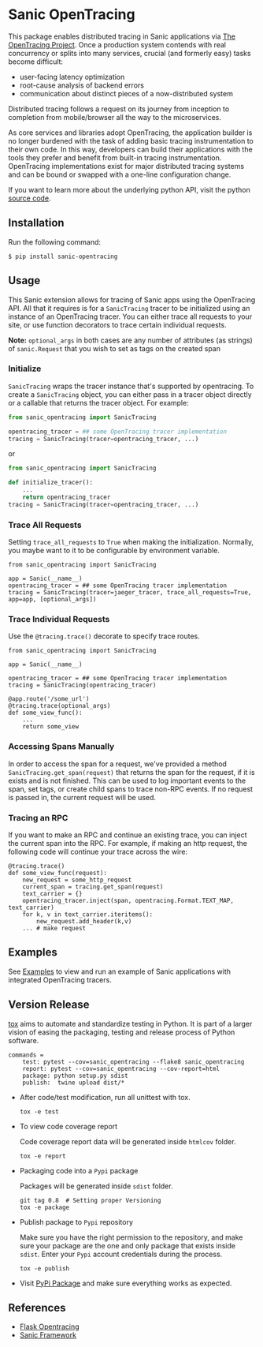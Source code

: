 # Sanic OpenTracing

This package enables distributed tracing in Sanic applications via [The OpenTracing Project][opentracing]. Once a production system contends with real concurrency or splits into many services, crucial (and formerly easy) tasks become difficult:

* user-facing latency optimization
* root-cause analysis of backend errors
* communication about distinct pieces of a now-distributed system

Distributed tracing follows a request on its journey from inception to completion from mobile/browser all the way to the microservices.

As core services and libraries adopt OpenTracing, the application builder is no longer burdened with the task of adding basic tracing instrumentation to their own code. In this way, developers can build their applications with the tools they prefer and benefit from built-in tracing instrumentation. OpenTracing implementations exist for major distributed tracing systems and can be bound or swapped with a one-line configuration change.

If you want to learn more about the underlying python API, visit the python [source code][opentracing-python].

[openTracing]: http://opentracing.io/
[opentracing-python]: https://github.com/opentracing/opentracing-python

## Installation

Run the following command:

```shell
$ pip install sanic-opentracing
```

## Usage

This Sanic extension allows for tracing of Sanic apps using the OpenTracing API. All
that it requires is for a `SanicTracing` tracer to be initialized using an
instance of an OpenTracing tracer. You can either trace all requests to your site, or use function decorators to trace certain individual requests.

**Note:** `optional_args` in both cases are any number of attributes (as strings) of `sanic.Request` that you wish to set as tags on the created span

### Initialize

`SanicTracing` wraps the tracer instance that's supported by opentracing. To create a `SanicTracing` object, you can either pass in a tracer object directly or a callable that returns the tracer object. For example:

```python
from sanic_opentracing import SanicTracing

opentracing_tracer = ## some OpenTracing tracer implementation
tracing = SanicTracing(tracer=opentracing_tracer, ...)
```

or

```python
from sanic_opentracing import SanicTracing

def initialize_tracer():
    ...
    return opentracing_tracer
tracing = SanicTracing(tracer=opentracing_tracer, ...)
```

### Trace All Requests

Setting `trace_all_requests` to `True` when making the initialization. Normally, you maybe want to it to be configurable by environment variable.

```shell
from sanic_opentracing import SanicTracing

app = Sanic(__name__)
opentracing_tracer = ## some OpenTracing tracer implementation
tracing = SanicTracing(tracer=jaeger_tracer, trace_all_requests=True, app=app, [optional_args])
```

### Trace Individual Requests

Use the `@tracing.trace()` decorate to specify trace routes.

```shell
from sanic_opentracing import SanicTracing

app = Sanic(__name__)

opentracing_tracer = ## some OpenTracing tracer implementation  
tracing = SanicTracing(opentracing_tracer)

@app.route('/some_url')
@tracing.trace(optional_args)
def some_view_func():
    ...
    return some_view
```

### Accessing Spans Manually

In order to access the span for a request, we've provided a method `SanicTracing.get_span(request)` that returns the span for the request, if it is exists and is not finished. This can be used to log important events to the span, set tags, or create child spans to trace non-RPC events. If no request is passed in, the current request will be used.

### Tracing an RPC

If you want to make an RPC and continue an existing trace, you can inject the current span into the RPC. For example, if making an http request, the following code will continue your trace across the wire:

```shell
@tracing.trace()
def some_view_func(request):
    new_request = some_http_request
    current_span = tracing.get_span(request)
    text_carrier = {}
    opentracing_tracer.inject(span, opentracing.Format.TEXT_MAP, text_carrier)
    for k, v in text_carrier.iteritems():
        new_request.add_header(k,v)
    ... # make request
```

## Examples

See [Examples](examples/) to view and run an example of Sanic applications with integrated OpenTracing tracers.

## Version Release

[tox][tox] aims to automate and standardize testing in Python. It is part of a larger vision of easing the packaging, testing and release process of Python software.

```tox
commands =
    test: pytest --cov=sanic_opentracing --flake8 sanic_opentracing
    report: pytest --cov=sanic_opentracing --cov-report=html
    package: python setup.py sdist
    publish:  twine upload dist/*
```

* After code/test modification, run all unittest with tox.  

    ```shell
    tox -e test
    ```

* To view code coverage report

    Code coverage report data will be generated inside `htmlcov` folder.

    ```shell
    tox -e report
    ```

* Packaging code into a `Pypi` package

    Packages will be generated inside `sdist` folder.

    ```shell
    git tag 0.8  # Setting proper Versioning
    tox -e package
    ```

* Publish package to `Pypi` repository

    Make sure you have the right permission to the repository, and make sure your package are the one and only package that exists inside `sdist`. Enter your `Pypi` account credentials during the process.

    ```shell
    tox -e publish
    ```

* Visit [PyPi Package](https://pypi.org/project/sanic-opentracing/) and make sure everything works as expected.

[tox]: https://github.com/tox-dev/tox

## References

* [Flask Opentracing](https://github.com/opentracing-contrib/python-flask)
* [Sanic Framework](https://github.com/huge-success/sanic)
